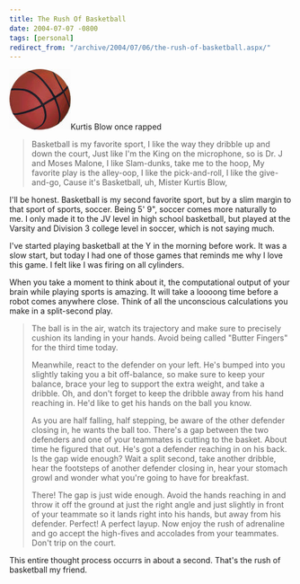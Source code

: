 ```yaml
---
title: The Rush Of Basketball
date: 2004-07-07 -0800
tags: [personal]
redirect_from: "/archive/2004/07/06/the-rush-of-basketball.aspx/"
---
```


![](/images/Basketball.jpg)Kurtis Blow once rapped

> Basketball is my favorite sport,
> I like the way they dribble up and down the court,
> Just like I'm the King on the microphone, so is Dr. J and Moses
> Malone,
> I like Slam-dunks, take me to the hoop,
> My favorite play is the alley-oop,
> I like the pick-and-roll, I like the give-and-go,
> Cause it's Basketball, uh, Mister Kurtis Blow,

I'll be honest. Basketball is my second favorite sport, but by a slim
margin to that sport of sports, soccer. Being 5' 9", soccer comes more
naturally to me. I only made it to the JV level in high school
basketball, but played at the Varsity and Division 3 college level in
soccer, which is not saying much.

I've started playing basketball at the Y in the morning before work. It
was a slow start, but today I had one of those games that reminds me why
I love this game. I felt like I was firing on all cylinders.

When you take a moment to think about it, the computational output of
your brain while playing sports is amazing. It will take a loooong time
before a robot comes anywhere close. Think of all the unconscious
calculations you make in a split-second play.

> The ball is in the air, watch its trajectory and make sure to
> precisely cushion its landing in your hands. Avoid being called
> "Butter Fingers" for the third time today.
> 
> Meanwhile, react to the defender on your left. He's bumped into you
> slightly taking you a bit off-balance, so make sure to keep your
> balance, brace your leg to support the extra weight, and take a
> dribble. Oh, and don't forget to keep the dribble away from his hand
> reaching in. He'd like to get his hands on the ball you know.
> 
> As you are half falling, half stepping, be aware of the other defender
> closing in, he wants the ball too. There's a gap between the two
> defenders and one of your teammates is cutting to the basket. About
> time he figured that out. He's got a defender reaching in on his back.
> Is the gap wide enough? Wait a split second, take another dribble,
> hear the footsteps of another defender closing in, hear your stomach
> growl and wonder what you're going to have for breakfast.
> 
> There! The gap is just wide enough. Avoid the hands reaching in and
> throw it off the ground at just the right angle and just slightly in
> front of your teammate so it lands right into his hands, but away from
> his defender. Perfect! A perfect layup. Now enjoy the rush of
> adrenaline and go accept the high-fives and accolades from your
> teammates. Don't trip on the court.

This entire thought process occurrs in about a second. That's the rush
of basketball my friend.

